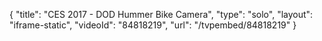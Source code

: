 {
    "title": "CES 2017 - DOD Hummer Bike Camera",
    "type": "solo",
    "layout": "iframe-static",
    "videoId": "84818219",
    "url": "\/tvpembed\/84818219"
}